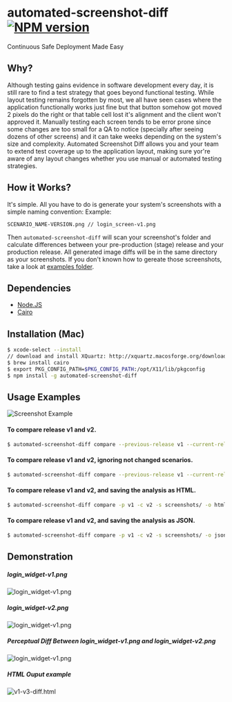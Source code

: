 automated-screenshot-diff [![NPM version](https://badge.fury.io/js/automated-screenshot-diff.png)](http://badge.fury.io/js/automated-screenshot-diff)
=========================

Continuous Safe Deployment Made Easy

## Why?
Although testing gains evidence in software development every day, it is still rare to find a test strategy that goes beyond functional testing. While layout testing remains forgotten by most, we all have seen cases where the application functionally works just fine but that button somehow got moved 2 pixels do the right or that table cell lost it's alignment and the client won't approved it. Manually testing each screen tends to be error prone since some changes are too small for a QA to notice (specially after seeing dozens of other screens) and it can take weeks depending on the system's size and complexity. Automated Screenshot Diff allows you and your team to extend test coverage up to the application layout, making sure yor're aware of any layout changes whether you use manual or automated testing strategies.

## How it Works?
It's simple. All you have to do is generate your system's screenshots with a simple naming convention:
Example:
```
SCENARIO_NAME-VERSION.png // login_screen-v1.png
```
Then `automated-screenshot-diff` will scan your screenshot's folder 
and calculate differences between your pre-production (stage) release and your production release. All generated image diffs will be
in the same directory as your screenshots. If you don't known how to gereate those screenshots, take a look at [examples folder](https://github.com/igorescobar/automated-screenshot-diff/tree/master/examples).

## Dependencies
  * [Node.JS](http://nodejs.org/)
  * [Cairo](http://cairographics.org)

## Installation (Mac)
```bash
$ xcode-select --install
// download and install XQuartz: http://xquartz.macosforge.org/downloads/SL/XQuartz-2.7.5.dmg
$ brew install cairo
$ export PKG_CONFIG_PATH=$PKG_CONFIG_PATH:/opt/X11/lib/pkgconfig
$ npm install -g automated-screenshot-diff
```
## Usage Examples
![Screenshot Example](http://img580.imageshack.us/img580/5731/3bs.png)

#### To compare release v1 and v2.
```bash
$ automated-screenshot-diff compare --previous-release v1 --current-release v2 --source screenshots/
```
#### To compare release v1 and v2, ignoring not changed scenarios.
```bash
$ automated-screenshot-diff compare --previous-release v1 --current-release v2 --source screenshots/ --ignore-not-changed=true
```
#### To compare release v1 and v2, and saving the analysis as HTML.
```bash
$ automated-screenshot-diff compare -p v1 -c v2 -s screenshots/ -o html
```
#### To compare release v1 and v2, and saving the analysis as JSON.
```bash
$ automated-screenshot-diff compare -p v1 -c v2 -s screenshots/ -o json
```

## Demonstration
##### login_widget-v1.png
![login_widget-v1.png](http://img15.imageshack.us/img15/3887/bjwf.png)
##### login_widget-v2.png
![login_widget-v1.png](http://img823.imageshack.us/img823/3369/6ig7.png)
##### Perceptual Diff Between login_widget-v1.png and login_widget-v2.png
![login_widget-v1.png](http://img27.imageshack.us/img27/1710/7o7o.png)
##### HTML Ouput example
![v1-v3-diff.html](http://img90.imageshack.us/img90/782/ffp.png)
